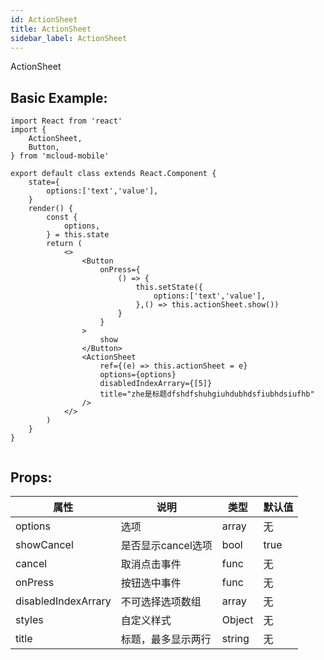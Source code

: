 ```yaml
---
id: ActionSheet
title: ActionSheet
sidebar_label: ActionSheet
---
```


ActionSheet

## Basic Example:
```SnackPlayer name=ActionSheet-simple
import React from 'react'
import {
    ActionSheet,
    Button,
} from 'mcloud-mobile'

export default class extends React.Component {
    state={
        options:['text','value'],
    }
    render() {
        const {
            options,
        } = this.state
        return (
            <>
                <Button
                    onPress={
                        () => {
                            this.setState({
                                options:['text','value'],
                            },() => this.actionSheet.show())
                        }
                    }
                >
                    show
                </Button>
                <ActionSheet
                    ref={(e) => this.actionSheet = e}
                    options={options}
                    disabledIndexArrary={[5]}
                    title="zhe是标题dfshdfshuhgiuhdubhdsfiubhdsiufhb"
                />
            </>
        )
    }
}


```
## Props:

属性 | 说明 | 类型 | 默认值
----|-----|------|------
| options    | 选项 |   array   |   无  |
| showCancel   |   是否显示cancel选项   |   bool   |    true  |
| cancel   |   取消点击事件  |   func   |   无    |
| onPress   |  按钮选中事件   |   func    |    无    |
| disabledIndexArrary   |  不可选择选项数组   |   array   |   无  |
| styles    | 自定义样式 |   Object  | 无 |
| title    | 标题，最多显示两行 | string |   无  |